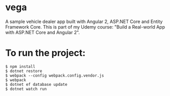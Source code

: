 # vega
A sample vehicle dealer app built with Angular 2, ASP.NET Core and Entity Framework Core. This is part of my Udemy course: "Build a Real-world App with ASP.NET Core and Angular 2".

# To run the project: 
```
$ npm install
$ dotnet restore
$ webpack --config webpack.config.vendor.js
$ webpack 
$ dotnet ef database update
$ dotnet watch run 
```
